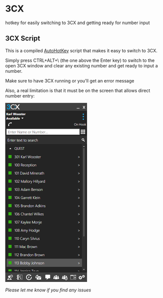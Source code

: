 # 3CX
hotkey for easily switching to 3CX and getting ready for number input

## 3CX Script
This is a compiled [AutoHotKey](https://autohotkey.com/ "AutoHotKey's Homepage") script that makes it easy to switch to 3CX.

Simply press CTRL+ALT+\ (the one above the Enter key) to switch to the open 3CX window and clear any existing number and get ready to input a number.

Make sure to have 3CX running or you'll get an error message

Also, a real limitation is that it must be on the screen that allows direct number entry:

![only 3CX screen that this works for](images/3CX_screen.png)

_Please let me know if you find any issues_